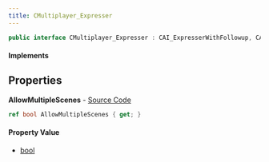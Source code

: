 ```yaml
---
title: CMultiplayer_Expresser
---
```


```csharp
public interface CMultiplayer_Expresser : CAI_ExpresserWithFollowup, CAI_Expresser, ISchemaClass<CAI_Expresser>, ISchemaClass<CAI_ExpresserWithFollowup>, ISchemaClass<CMultiplayer_Expresser>, ISchemaField, ISchemaClass, INativeHandle
```

#### Implements

## Properties

**AllowMultipleScenes** - [Source Code](https://github.com/swiftly-solution/swiftlys2/blob/master/managed/src/SwiftlyS2.Generated/Schemas/Interfaces/CMultiplayer_Expresser.cs#L16)

```csharp
ref bool AllowMultipleScenes { get; }
```

#### Property Value

- [bool](https://learn.microsoft.com/dotnet/api/system.boolean)

